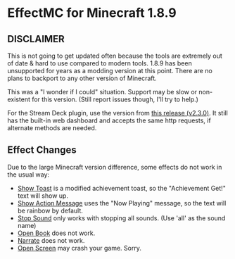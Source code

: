 # EffectMC for Minecraft 1.8.9

## DISCLAIMER

This is not going to get updated often because the tools are extremely out of date & hard to use compared to modern tools. 1.8.9 has been unsupported for years as a modding version at this point. There are no plans to backport to any other version of Minecraft.

This was a "I wonder if I could" situation. Support may be slow or non-existent for this version. (Still report issues though, I'll try to help.)

For the Stream Deck plugin, use the version from [this release (v2.3.0)](https://github.com/MoSadie/EffectMC/releases/tag/v2.3.0). It still has the built-in web dashboard and accepts the same http requests, if alternate methods are needed.

## Effect Changes

Due to the large Minecraft version difference, some effects do not work in the usual way:

- [Show Toast](https://github.com/MoSadie/EffectMC/wiki/show-toast) is a modified achievement toast, so the "Achievement Get!" text will show up.
- [Show Action Message](https://github.com/MoSadie/EffectMC/wiki/show-action-message) uses the "Now Playing" message, so the text will be rainbow by default.
- [Stop Sound](https://github.com/MoSadie/EffectMC/wiki/stop-sound) only works with stopping all sounds. (Use 'all' as the sound name)
- [Open Book](https://github.com/MoSadie/EffectMC/wiki/open-book) does not work.
- [Narrate](https://github.com/MoSadie/EffectMC/wiki/narrate) does not work.
- [Open Screen](https://github.com/MoSadie/EffectMC/wiki/open-screen) may crash your game. Sorry.
